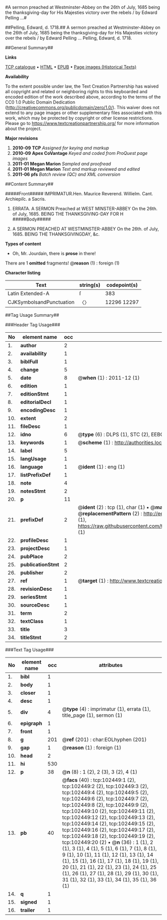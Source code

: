 #A sermon preached at Westminster-Abbey on the 26th of July, 1685 being the thanksgiving-day for His Majesties victory over the rebels / by Edward Pelling ...#

##Pelling, Edward, d. 1718.##
A sermon preached at Westminster-Abbey on the 26th of July, 1685 being the thanksgiving-day for His Majesties victory over the rebels / by Edward Pelling ...
Pelling, Edward, d. 1718.

##General Summary##

**Links**

[TCP catalogue](http://www.ota.ox.ac.uk/tcp/)  • 
[HTML](http://tei.it.ox.ac.uk/tcp/Texts-HTML/free/A53/A53973.html)  • 
[EPUB](http://tei.it.ox.ac.uk/tcp/Texts-EPUB/free/A53/A53973.epub) • 
[Page images (Historical Texts)](https://historicaltexts.jisc.ac.uk/eebo-14508864e)

**Availability**

To the extent possible under law, the Text Creation Partnership has waived all copyright and related or neighboring rights to this keyboarded and encoded edition of the work described above, according to the terms of the CC0 1.0 Public Domain Dedication (http://creativecommons.org/publicdomain/zero/1.0/). This waiver does not extend to any page images or other supplementary files associated with this work, which may be protected by copyright or other license restrictions. Please go to https://www.textcreationpartnership.org/ for more information about the project.

**Major revisions**

1. __2010-09__ __TCP__ *Assigned for keying and markup*
1. __2010-09__ __Apex CoVantage__ *Keyed and coded from ProQuest page images*
1. __2011-01__ __Megan Marion__ *Sampled and proofread*
1. __2011-01__ __Megan Marion__ *Text and markup reviewed and edited*
1. __2011-06__ __pfs__ *Batch review (QC) and XML conversion*

##Content Summary##

#####Front#####
IMPRIMATUR.Hen. Maurice Reverend. Willielm. Cant. Archiepiſc. a Sacris.
1. ERRATA.
A SERMON Preached at WEST MINSTER-ABBEY On the 26th. of July, 1685. BEING THE THANKSGIVING-DAY FOR H
#####Body#####

1. A SERMON PREACHED AT WESTMINSTER-ABBEY On the 26th. of July, 1685. BEING THE THANKSGIVINGDAY, &c.

**Types of content**

  * Oh, Mr. Jourdain, there is **prose** in there!

There are 1 **omitted** fragments! 
 @__reason__ (1) : foreign (1)

**Character listing**


|Text|string(s)|codepoint(s)|
|---|---|---|
|Latin Extended-A|ſ|383|
|CJKSymbolsandPunctuation|〈〉|12296 12297|

##Tag Usage Summary##

###Header Tag Usage###

|No|element name|occ|attributes|
|---|---|---|---|
|1.|__author__|2||
|2.|__availability__|1||
|3.|__biblFull__|1||
|4.|__change__|5||
|5.|__date__|8| @__when__ (1) : 2011-12 (1)|
|6.|__edition__|1||
|7.|__editionStmt__|1||
|8.|__editorialDecl__|1||
|9.|__encodingDesc__|1||
|10.|__extent__|2||
|11.|__fileDesc__|1||
|12.|__idno__|6| @__type__ (6) : DLPS (1), STC (2), EEBO-CITATION (1), OCLC (1), VID (1)|
|13.|__keywords__|1| @__scheme__ (1) : http://authorities.loc.gov/ (1)|
|14.|__label__|5||
|15.|__langUsage__|1||
|16.|__language__|1| @__ident__ (1) : eng (1)|
|17.|__listPrefixDef__|1||
|18.|__note__|4||
|19.|__notesStmt__|2||
|20.|__p__|11||
|21.|__prefixDef__|2| @__ident__ (2) : tcp (1), char (1)  •  @__matchPattern__ (2) : ([0-9\-]+):([0-9IVX]+) (1), (.+) (1)  •  @__replacementPattern__ (2) : http://eebo.chadwyck.com/downloadtiff?vid=$1&page=$2 (1), https://raw.githubusercontent.com/textcreationpartnership/Texts/master/tcpchars.xml#$1 (1)|
|22.|__profileDesc__|1||
|23.|__projectDesc__|1||
|24.|__pubPlace__|2||
|25.|__publicationStmt__|2||
|26.|__publisher__|2||
|27.|__ref__|1| @__target__ (1) : http://www.textcreationpartnership.org/docs/. (1)|
|28.|__revisionDesc__|1||
|29.|__seriesStmt__|1||
|30.|__sourceDesc__|1||
|31.|__term__|2||
|32.|__textClass__|1||
|33.|__title__|3||
|34.|__titleStmt__|2||


###Text Tag Usage###

|No|element name|occ|attributes|
|---|---|---|---|
|1.|__bibl__|1||
|2.|__body__|1||
|3.|__closer__|1||
|4.|__desc__|1||
|5.|__div__|4| @__type__ (4) : imprimatur (1), errata (1), title_page (1), sermon (1)|
|6.|__epigraph__|1||
|7.|__front__|1||
|8.|__g__|201| @__ref__ (201) : char:EOLhyphen (201)|
|9.|__gap__|1| @__reason__ (1) : foreign (1)|
|10.|__head__|2||
|11.|__hi__|530||
|12.|__p__|38| @__n__ (8) : 1 (2), 2 (3), 3 (2), 4 (1)|
|13.|__pb__|40| @__facs__ (40) : tcp:102449:1 (2), tcp:102449:2 (2), tcp:102449:3 (2), tcp:102449:4 (2), tcp:102449:5 (2), tcp:102449:6 (2), tcp:102449:7 (2), tcp:102449:8 (2), tcp:102449:9 (2), tcp:102449:10 (2), tcp:102449:11 (2), tcp:102449:12 (2), tcp:102449:13 (2), tcp:102449:14 (2), tcp:102449:15 (2), tcp:102449:16 (2), tcp:102449:17 (2), tcp:102449:18 (2), tcp:102449:19 (2), tcp:102449:20 (2)  •  @__n__ (36) : 1 (1), 2 (1), 3 (1), 4 (1), 5 (1), 6 (1), 7 (1), 8 (1), 9 (1), 10 (1), 11 (1), 12 (1), 13 (1), 14 (1), 15 (1), 16 (1), 17 (1), 18 (1), 19 (1), 20 (1), 21 (1), 22 (1), 23 (1), 24 (1), 25 (1), 26 (1), 27 (1), 28 (1), 29 (1), 30 (1), 31 (1), 32 (1), 33 (1), 34 (1), 35 (1), 36 (1)|
|14.|__q__|1||
|15.|__signed__|1||
|16.|__trailer__|1||
